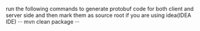run the following commands to generate protobuf code for both client and server side and then mark them as source root if you are using idea(IDEA IDE)
···
mvn clean package
···